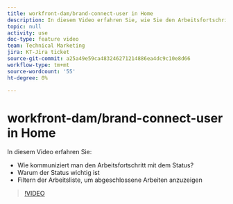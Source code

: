 ```yaml
---
title: workfront-dam/brand-connect-user in Home
description: In diesem Video erfahren Sie, wie Sie den Arbeitsfortschritt mit dem Status kommunizieren und die Arbeitsliste filtern, um abgeschlossene Arbeiten anzuzeigen.
topic: null
activity: use
doc-type: feature video
team: Technical Marketing
jira: KT-Jira ticket
source-git-commit: a25a49e59ca483246271214886ea4dc9c10e8d66
workflow-type: tm+mt
source-wordcount: '55'
ht-degree: 0%

---
```


# workfront-dam/brand-connect-user in Home

In diesem Video erfahren Sie:

* Wie kommuniziert man den Arbeitsfortschritt mit dem Status?
* Warum der Status wichtig ist
* Filtern der Arbeitsliste, um abgeschlossene Arbeiten anzuzeigen

>[!VIDEO](https://video.tv.adobe.com/v/335104/?quality=12&learn=on)
